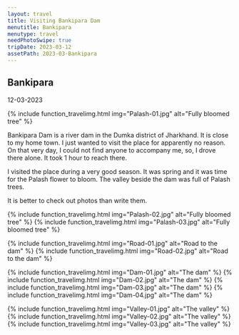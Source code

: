 ```yaml
---
layout: travel
title: Visiting Bankipara Dam
menutitle: Bankipara
menutype: travel
needPhotoSwipe: true
tripDate: 2023-03-12
assetPath: 2023-03-Bankipara
---
```


## Bankipara
12-03-2023


{% include function_travelimg.html img="Palash-01.jpg" alt="Fully bloomed tree" %}

Bankipara Dam is a river dam in the Dumka district of Jharkhand. It is close to my home town. I just wanted to visit the place for apparently no reason. On that very day, I could not find anyone to accompany me, so, I drove there alone. It took 1 hour to reach there.

I visited the place during a very good season. It was spring and it was time for the Palash flower to bloom. The valley beside the dam was full of Palash trees.

It is better to check out photos than write them.


{% include function_travelimg.html img="Palash-02.jpg" alt="Fully bloomed tree" %}
{% include function_travelimg.html img="Palash-03.jpg" alt="Fully bloomed tree" %}

{% include function_travelimg.html img="Road-01.jpg" alt="Road to the dam" %}
{% include function_travelimg.html img="Road-02.jpg" alt="Road to the dam" %}


{% include function_travelimg.html img="Dam-01.jpg" alt="The dam" %}
{% include function_travelimg.html img="Dam-02.jpg" alt="The dam" %}
{% include function_travelimg.html img="Dam-03.jpg" alt="The dam" %}
{% include function_travelimg.html img="Dam-04.jpg" alt="The dam" %}


{% include function_travelimg.html img="Valley-01.jpg" alt="The valley" %}
{% include function_travelimg.html img="Valley-02.jpg" alt="The valley" %}
{% include function_travelimg.html img="Valley-03.jpg" alt="The valley" %}